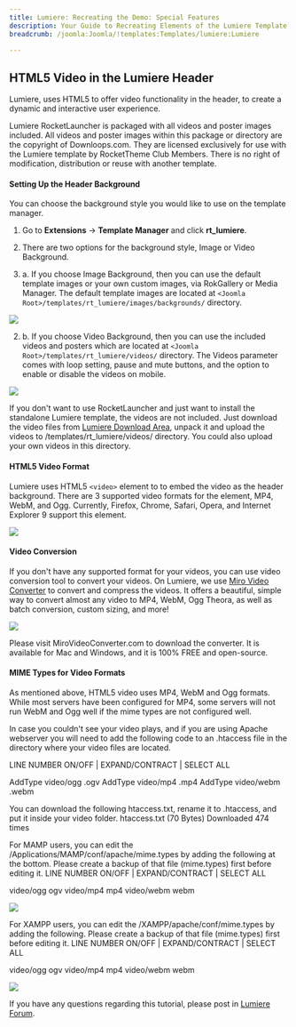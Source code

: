 ```yaml
---
title: Lumiere: Recreating the Demo: Special Features
description: Your Guide to Recreating Elements of the Lumiere Template for Joomla
breadcrumb: /joomla:Joomla/!templates:Templates/lumiere:Lumiere

---
```


HTML5 Video in the Lumiere Header
-----
Lumiere, uses HTML5 to offer video functionality in the header, to create a dynamic and interactive user experience. 

Lumiere RocketLauncher is packaged with all videos and poster images included. All videos and poster images within this package or directory are the copyright of Downloops.com. They are licensed exclusively for use with the Lumiere template by RocketTheme Club Members. There is no right of modification, distribution or reuse with another template. 


#### Setting Up the Header Background

You can choose the background style you would like to use on the template manager.

1. Go to **Extensions** → **Template Manager** and click **rt_lumiere**.

2. There are two options for the background style, Image or Video Background. 

2. a. If you choose Image Background, then you can use the default template images or your own custom images, via RokGallery or Media Manager. The default template images are located at `<Joomla Root>/templates/rt_lumiere/images/backgrounds/` directory.

![][demo]

2. b. If you choose Video Background, then you can use the included videos and posters which are located at `<Joomla Root>/templates/rt_lumiere/videos/` directory. The Videos parameter comes with loop setting, pause and mute buttons, and the option to enable or disable the videos on mobile.

![][demo2]

If you don't want to use RocketLauncher and just want to install the standalone Lumiere template, the videos are not included. Just download the video files from [Lumiere Download Area][lumiere], unpack it and upload the videos to <Joomla Root>/templates/rt_lumiere/videos/ directory. You could also upload your own videos in this directory.


#### HTML5 Video Format

Lumiere uses HTML5 `<video>` element to to embed the video as the header background. There are 3 supported video formats for the element, MP4, WebM, and Ogg. Currently, Firefox, Chrome, Safari, Opera, and Internet Explorer 9 support this element.

![][demo3]


#### Video Conversion

If you don't have any supported format for your videos, you can use video conversion tool to convert your videos. On Lumiere, we use [Miro Video Converter][miro] to convert and compress the videos. It offers a beautiful, simple way to convert almost any video to MP4, WebM, Ogg Theora, as well as batch conversion, custom sizing, and more!

![][demo4]

Please visit MiroVideoConverter.com to download the converter. It is available for Mac and Windows, and it is 100% FREE and open-source.


#### MIME Types for Video Formats

As mentioned above, HTML5 video uses MP4, WebM and Ogg formats. While most servers have been configured for MP4, some servers will not run WebM and Ogg well if the mime types are not configured well.

In case you couldn't see your video plays, and if you are using Apache webserver you will need to add the following code to an .htaccess file in the directory where your video files are located. 

LINE NUMBER ON/OFF | EXPAND/CONTRACT | SELECT ALL
 
AddType video/ogg .ogv
AddType video/mp4 .mp4
AddType video/webm .webm


You can download the following htaccess.txt, rename it to .htaccess, and put it inside your video folder.
 htaccess.txt
(70 Bytes) Downloaded 474 times


For MAMP users, you can edit the /Applications/MAMP/conf/apache/mime.types by adding the following at the bottom. Please create a backup of that file (mime.types) first before editing it.
LINE NUMBER ON/OFF | EXPAND/CONTRACT | SELECT ALL
 
video/ogg                   ogv
video/mp4                   mp4
video/webm                  webm

![][demo5]

For XAMPP users, you can edit the /XAMPP/apache/conf/mime.types by adding the following. Please create a backup of that file (mime.types) first before editing it.
LINE NUMBER ON/OFF | EXPAND/CONTRACT | SELECT ALL
 
video/ogg                   ogv
video/mp4                   mp4
video/webm                  webm

![][demo6]

If you have any questions regarding this tutorial, please post in [Lumiere Forum][forum].

[demo]: assets/video_1.jpg
[demo2]: assets/video_2.jpg
[demo3]: assets/video_3.jpg
[demo4]: assets/video_4.jpg
[demo5]: assets/video_5.jpg
[demo6]: assets/video_6.jpg
[lumiere]: http://www.rockettheme.com/joomla-downloads/club/3333-lumiere
[miro]: http://www.mirovideoconverter.com/
[forum]: http://www.rockettheme.com/forum/index.php?f=703&rb_v=viewforum